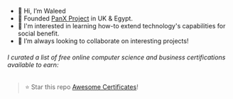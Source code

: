 - 👋 Hi, I’m Waleed 
- 👀 Founded [PanX Project](https://panx.io) in UK & Egypt.
- 🌱 I'm interested in learning how-to extend technology's capabilities for social benefit. 
- 💞️ I’m always looking to collaborate on interesting projects!

###### I curated a list of free online computer science and business certifications available to earn:

> ⭐ Star this repo [Awesome Certificates](https://github.com/PanXProject/awesome-certificates)!

<!---
waleedsadek-panx/waleedsadek-panx is a ✨ special ✨ repository because its `README.md` (this file) appears on your GitHub profile.
You can click the Preview link to take a look at your changes.
--->

